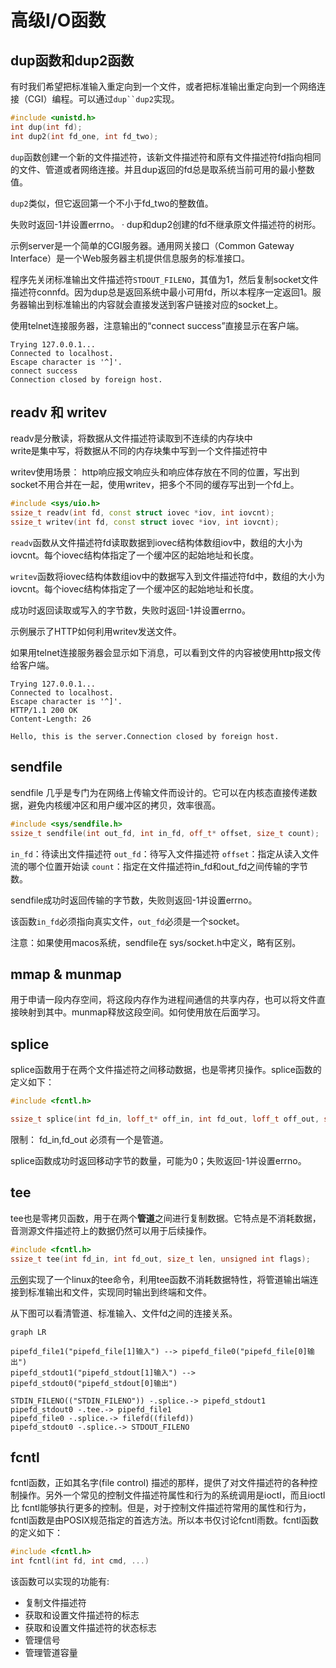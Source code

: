 # 高级I/O函数

## dup函数和dup2函数

有时我们希望把标准输入重定向到一个文件，或者把标准输出重定向到一个网络连接（CGI）编程。可以通过`dup``dup2`实现。

```c++
#include <unistd.h>
int dup(int fd);
int dup2(int fd_one, int fd_two);
```
`dup`函数创建一个新的文件描述符，该新文件描述符和原有文件描述符fd指向相同的文件、管道或者网络连接。并且dup返回的fd总是取系统当前可用的最小整数值。

`dup2`类似，但它返回第一个不小于fd_two的整数值。

失败时返回-1并设置errno。
·
dup和dup2创建的fd不继承原文件描述符的树形。

示例server是一个简单的CGI服务器。通用网关接口（Common Gateway Interface）是一个Web服务器主机提供信息服务的标准接口。

程序先关闭标准输出文件描述符`STDOUT_FILENO`，其值为1，然后复制socket文件描述符connfd。因为dup总是返回系统中最小可用fd，所以本程序一定返回1。服务器输出到标准输出的内容就会直接发送到客户链接对应的socket上。

使用telnet连接服务器，注意输出的“connect success”直接显示在客户端。
```
Trying 127.0.0.1...
Connected to localhost.
Escape character is '^]'.
connect success
Connection closed by foreign host.
```

## readv 和 writev

readv是分散读，将数据从文件描述符读取到不连续的内存块中  
write是集中写，将数据从不同的内存块集中写到一个文件描述符中

writev使用场景：
http响应报文响应头和响应体存放在不同的位置，写出到socket不用合并在一起，使用writev，把多个不同的缓存写出到一个fd上。

```c++
#include <sys/uio.h>
ssize_t readv(int fd, const struct iovec *iov, int iovcnt);
ssize_t writev(int fd, const struct iovec *iov, int iovcnt);
```
`readv`函数从文件描述符fd读取数据到iovec结构体数组iov中，数组的大小为iovcnt。每个iovec结构体指定了一个缓冲区的起始地址和长度。

`writev`函数将iovec结构体数组iov中的数据写入到文件描述符fd中，数组的大小为iovcnt。每个iovec结构体指定了一个缓冲区的起始地址和长度。

成功时返回读取或写入的字节数，失败时返回-1并设置errno。

示例展示了HTTP如何利用writev发送文件。

如果用telnet连接服务器会显示如下消息，可以看到文件的内容被使用http报文传给客户端。
```
Trying 127.0.0.1...
Connected to localhost.
Escape character is '^]'.
HTTP/1.1 200 OK
Content-Length: 26

Hello, this is the server.Connection closed by foreign host.
```




## sendfile

sendfile 几乎是专门为在网络上传输文件而设计的。它可以在内核态直接传递数据，避免内核缓冲区和用户缓冲区的拷贝，效率很高。

```c++
#include <sys/sendfile.h>
ssize_t sendfile(int out_fd, int in_fd, off_t* offset, size_t count);
```

`in_fd`：待读出文件描述符
`out_fd`：待写入文件描述符
`offset`：指定从读入文件流的哪个位置开始读
`count`：指定在文件描述符in_fd和out_fd之间传输的字节数。

sendfile成功时返回传输的字节数，失败则返回-1并设置errno。

该函数`in_fd`必须指向真实文件，`out_fd`必须是一个socket。

注意：如果使用macos系统，sendfile在 sys/socket.h中定义，略有区别。

## mmap & munmap

用于申请一段内存空间，将这段内存作为进程间通信的共享内存，也可以将文件直接映射到其中。munmap释放这段空间。如何使用放在后面学习。


## splice 

splice函数用于在两个文件描述符之间移动数据，也是零拷贝操作。splice函数的定义如下：

```c++
#include <fcntl.h>

ssize_t splice(int fd_in, loff_t* off_in, int fd_out, loff_t off_out, size_t len, unsigned int flags);
```

限制：
fd_in,fd_out 必须有一个是管道。

splice函数成功时返回移动字节的数量，可能为0；失败返回-1并设置errno。

## tee

tee也是零拷贝函数，用于在两个**管道**之间进行复制数据。它特点是不消耗数据，音测源文件描述符上的数据仍然可以用于后续操作。

```c++
#include <fcntl.h>
ssize_t tee(int fd_in, int fd_out, size_t len, unsigned int flags);
```

[示例](./06tee/test_tee.cpp)实现了一个linux的tee命令，利用tee函数不消耗数据特性，将管道输出端连接到标准输出和文件，实现同时输出到终端和文件。

从下图可以看清管道、标准输入、文件fd之间的连接关系。
```mermaid
graph LR

pipefd_file1("pipefd_file[1]输入") --> pipefd_file0("pipefd_file[0]输出")
pipefd_stdout1("pipefd_stdout[1]输入") --> pipefd_stdout0("pipefd_stdout[0]输出")

STDIN_FILENO(("STDIN_FILENO")) -.splice.-> pipefd_stdout1 
pipefd_stdout0 -.tee.-> pipefd_file1
pipefd_file0 -.splice.-> filefd((filefd))
pipefd_stdout0 -.splice.-> STDOUT_FILENO
```


## fcntl

fcntl函数，正如其名字(file control) 描述的那样，提供了对文件描述符的各种控制操作。另外一个常见的控制文件描述符属性和行为的系统调用是ioctl，而且ioctl 比 fcntl能够执行更多的控制。但是，对于控制文件描述符常用的属性和行为，fcntl函数是由POSIX规范指定的首选方法。所以本书仅讨论fcntl雨数。fcntl函数的定义如下：

```c++
#include <fcntl.h>
int fcntl(int fd, int cmd, ...)
```

该函数可以实现的功能有:
- 复制文件描述符
- 获取和设置文件描述符的标志
- 获取和设置文件描述符的状态标志
- 管理信号
- 管理管道容量